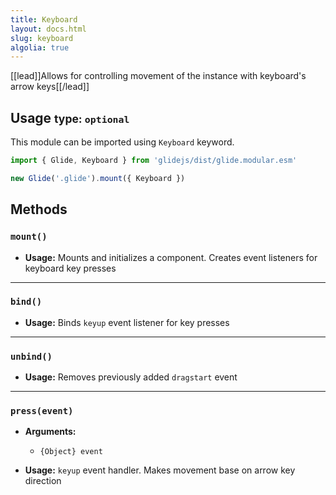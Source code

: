 ```yaml
---
title: Keyboard
layout: docs.html
slug: keyboard
algolia: true
---
```


[[lead]]Allows for controlling movement of the instance with keyboard's arrow keys[[/lead]]

## Usage <small>type: `optional`</small>

This module can be imported using `Keyboard` keyword.

```js
import { Glide, Keyboard } from 'glidejs/dist/glide.modular.esm'

new Glide('.glide').mount({ Keyboard })
```

## Methods

### `mount()`

- **Usage:** Mounts and initializes a component. Creates event listeners for keyboard key presses

---

### `bind()`

- **Usage:** Binds `keyup` event listener for key presses

---

### `unbind()`

- **Usage:** Removes previously added `dragstart` event

---

### `press(event)`

- **Arguments:**
  - `{Object} event`

- **Usage:** `keyup` event handler. Makes movement base on arrow key direction